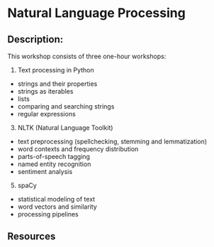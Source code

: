 # Natural Language Processing

## Description:

This workshop consists of three one-hour workshops:

1. Text processing in Python
 + strings and their properties
 + strings as iterables
 + lists
 + comparing and searching strings
 + regular expressions
3. NLTK (Natural Language Toolkit)
 + text preprocessing (spellchecking, stemming and lemmatization)
 + word contexts and frequency distribution
 + parts-of-speech tagging
 + named entity recognition
 + sentiment analysis
5. spaCy
 + statistical modeling of text
 + word vectors and similarity
 + processing pipelines



## Resources

